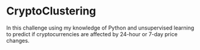 # CryptoClustering

In this challenge using my knowledge of Python and unsupervised learning to predict if cryptocurrencies are affected by 24-hour or 7-day price changes.
